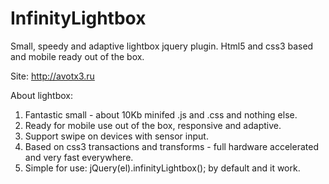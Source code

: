 InfinityLightbox
================

Small, speedy and adaptive lightbox jquery plugin. Html5 and css3 based and mobile ready out of the box.

Site: http://avotx3.ru

About lightbox:

1. Fantastic small - about 10Kb minifed .js and .css and nothing else.
2. Ready for mobile use out of the box, responsive and adaptive. 
3. Support swipe on devices with sensor input.
4. Based on css3 transactions and transforms - full hardware accelerated and very fast everywhere.
5. Simple for use: jQuery(el).infinityLightbox(); by default and it work.

